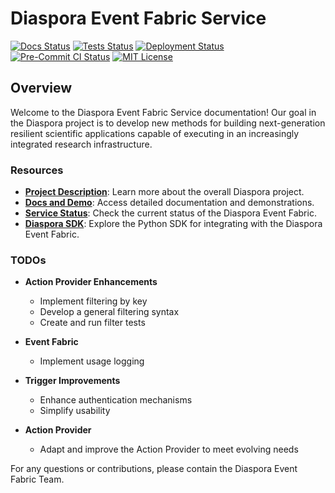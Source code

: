 # Diaspora Event Fabric Service

[![Docs Status](https://github.com/haochenpan/diaspora-service/actions/workflows/docs.yml/badge.svg)](https://github.com/haochenpan/diaspora-service/actions/workflows/docs.yml)
[![Tests Status](https://github.com/haochenpan/diaspora-service/actions/workflows/tests.yml/badge.svg)](https://github.com/haochenpan/diaspora-service/actions/workflows/tests.yml)
[![Deployment Status](https://github.com/haochenpan/diaspora-service/actions/workflows/deployment.yml/badge.svg)](https://github.com/haochenpan/diaspora-service/actions/workflows/deployment.yml)
[![Pre-Commit CI Status](https://results.pre-commit.ci/badge/github/haochenpan/diaspora-service/main.svg)](https://results.pre-commit.ci/latest/github/haochenpan/diaspora-service/main)
[![MIT License](https://img.shields.io/badge/license-MIT-blue)](https://opensource.org/licenses/MIT)

## Overview

Welcome to the Diaspora Event Fabric Service documentation! Our goal in the Diaspora project is to develop new methods for building next-generation resilient scientific applications capable of executing in an increasingly integrated research infrastructure.

### Resources

- **[Project Description](https://diaspora-project.github.io/)**: Learn more about the overall Diaspora project.
- **[Docs and Demo](https://haochenpan.github.io/diaspora-service/)**: Access detailed documentation and demonstrations.
- **[Service Status](https://haochenpan.github.io/diaspora-uptime-monitor/)**: Check the current status of the Diaspora Event Fabric.
- **[Diaspora SDK](https://github.com/globus-labs/diaspora-event-sdk)**: Explore the Python SDK for integrating with the Diaspora Event Fabric.

### TODOs

- **Action Provider Enhancements**
  - Implement filtering by key
  - Develop a general filtering syntax
  - Create and run filter tests

- **Event Fabric**
  - Implement usage logging

- **Trigger Improvements**
  - Enhance authentication mechanisms
  - Simplify usability

- **Action Provider**
  - Adapt and improve the Action Provider to meet evolving needs

For any questions or contributions, please contain the Diaspora Event Fabric Team.
